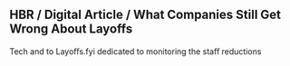## HBR / Digital Article / What Companies Still Get Wrong About Layoffs

Tech and to Layoﬀs.fyi dedicated to monitoring the staﬀ reductions